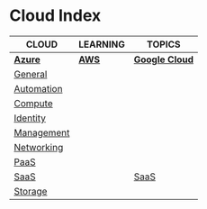 # Cloud Index

|CLOUD|LEARNING|TOPICS|
|---|---|---|
|[**Azure**](azure-index)|[**AWS**](aws-index)|[**Google Cloud**](google-index)|
|[General](cloud/azure/azure-general)|||
|[Automation](cloud/azure/azure-automation)|||
|[Compute](cloud/azure/azure-compute)|||
|[Identity](cloud/azure/azure-identity)|||
|[Management](cloud/azure/azure-management)|||
|[Networking](cloud/azure/azure-networking)|||
|[PaaS](cloud/azure/azure-paas)|||
|[SaaS](cloud/azure/azure-saas)||[SaaS](cloud/google/google-saas)|
|[Storage](cloud/azure/azure-storage)|||